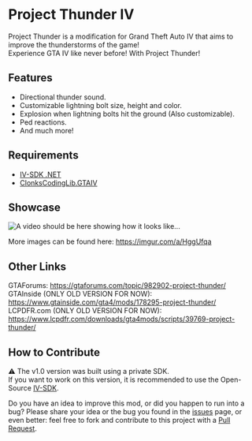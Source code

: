 # Project Thunder IV
Project Thunder is a modification for Grand Theft Auto IV that aims to improve the thunderstorms of the game!  
Experience GTA IV like never before! With Project Thunder!

## Features
- Directional thunder sound.  
- Customizable lightning bolt size, height and color.  
- Explosion when lightning bolts hit the ground (Also customizable).
- Ped reactions.
- And much more!  

## Requirements
- [IV-SDK .NET](https://github.com/ClonkAndre/IV-SDK-DotNet)
- [ClonksCodingLib.GTAIV](https://github.com/ClonkAndre/ClonksCodingLib.GTAIV)

## Showcase
![A video should be here showing how it looks like...](https://www.youtube.com/watch?v=Jgt9TXZT69U)  

More images can be found here: https://imgur.com/a/HggUfqa

## Other Links
GTAForums: https://gtaforums.com/topic/982902-project-thunder/  
GTAInside (ONLY OLD VERSION FOR NOW): https://www.gtainside.com/gta4/mods/178295-project-thunder/  
LCPDFR.com (ONLY OLD VERSION FOR NOW): https://www.lcpdfr.com/downloads/gta4mods/scripts/39769-project-thunder/  

## How to Contribute
⚠ The v1.0 version was built using a private SDK.  
If you want to work on this version, it is recommended to use the Open-Source [IV-SDK](https://github.com/Zolika1351/iv-sdk).  
  
Do you have an idea to improve this mod, or did you happen to run into a bug? Please share your idea or the bug you found in the [issues](https://github.com/ClonkAndre/ProjectThunderIV/issues) page, or even better: feel free to fork and contribute to this project with a [Pull Request](https://github.com/ClonkAndre/ProjectThunderIV/pulls).
